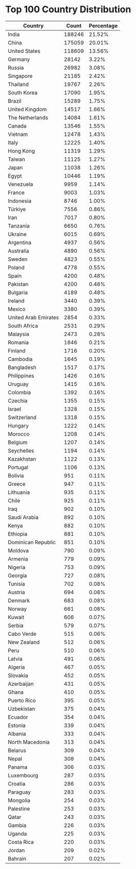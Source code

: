 # Top 100 Country Distribution
| Country | Count | Percentage |
|----|----|----|
| India | 188246 | 21.52% |
| China | 175059 | 20.01% |
| United States | 118609 | 13.56% |
| Germany | 28142 | 3.22% |
| Russia | 26982 | 3.08% |
| Singapore | 21185 | 2.42% |
| Thailand | 19767 | 2.26% |
| South Korea | 17090 | 1.95% |
| Brazil | 15289 | 1.75% |
| United Kingdom | 14517 | 1.66% |
| The Netherlands | 14084 | 1.61% |
| Canada | 13546 | 1.55% |
| Vietnam | 12478 | 1.43% |
| Italy | 12225 | 1.40% |
| Hong Kong | 11319 | 1.29% |
| Taiwan | 11125 | 1.27% |
| Japan | 11038 | 1.26% |
| Egypt | 10446 | 1.19% |
| Venezuela | 9959 | 1.14% |
| France | 9003 | 1.03% |
| Indonesia | 8746 | 1.00% |
| Türkiye | 7556 | 0.86% |
| Iran | 7017 | 0.80% |
| Tanzania | 6650 | 0.76% |
| Ukraine | 6015 | 0.69% |
| Argentina | 4937 | 0.56% |
| Australia | 4890 | 0.56% |
| Sweden | 4823 | 0.55% |
| Poland | 4778 | 0.55% |
| Spain | 4200 | 0.48% |
| Pakistan | 4200 | 0.48% |
| Bulgaria | 4189 | 0.48% |
| Ireland | 3440 | 0.39% |
| Mexico | 3380 | 0.39% |
| United Arab Emirates | 2854 | 0.33% |
| South Africa | 2531 | 0.29% |
| Malaysia | 2473 | 0.28% |
| Romania | 1846 | 0.21% |
| Finland | 1716 | 0.20% |
| Cambodia | 1645 | 0.19% |
| Bangladesh | 1517 | 0.17% |
| Philippines | 1426 | 0.16% |
| Uruguay | 1415 | 0.16% |
| Colombia | 1392 | 0.16% |
| Czechia | 1355 | 0.15% |
| Israel | 1328 | 0.15% |
| Switzerland | 1318 | 0.15% |
| Hungary | 1222 | 0.14% |
| Morocco | 1208 | 0.14% |
| Belgium | 1207 | 0.14% |
| Seychelles | 1194 | 0.14% |
| Kazakhstan | 1122 | 0.13% |
| Portugal | 1106 | 0.13% |
| Bolivia | 951 | 0.11% |
| Greece | 947 | 0.11% |
| Lithuania | 935 | 0.11% |
| Chile | 925 | 0.11% |
| Iraq | 902 | 0.10% |
| Saudi Arabia | 892 | 0.10% |
| Kenya | 882 | 0.10% |
| Ethiopia | 881 | 0.10% |
| Dominican Republic | 851 | 0.10% |
| Moldova | 790 | 0.09% |
| Armenia | 779 | 0.09% |
| Nigeria | 753 | 0.09% |
| Georgia | 727 | 0.08% |
| Tunisia | 702 | 0.08% |
| Austria | 694 | 0.08% |
| Denmark | 683 | 0.08% |
| Norway | 661 | 0.08% |
| Kuwait | 606 | 0.07% |
| Serbia | 579 | 0.07% |
| Cabo Verde | 515 | 0.06% |
| New Zealand | 512 | 0.06% |
| Peru | 510 | 0.06% |
| Latvia | 491 | 0.06% |
| Algeria | 467 | 0.05% |
| Slovakia | 452 | 0.05% |
| Azerbaijan | 431 | 0.05% |
| Ghana | 410 | 0.05% |
| Puerto Rico | 395 | 0.05% |
| Uzbekistan | 375 | 0.04% |
| Ecuador | 354 | 0.04% |
| Estonia | 339 | 0.04% |
| Albania | 333 | 0.04% |
| North Macedonia | 313 | 0.04% |
| Belarus | 309 | 0.04% |
| Nepal | 308 | 0.04% |
| Panama | 306 | 0.03% |
| Luxembourg | 287 | 0.03% |
| Croatia | 286 | 0.03% |
| Paraguay | 283 | 0.03% |
| Mongolia | 254 | 0.03% |
| Palestine | 253 | 0.03% |
| Qatar | 243 | 0.03% |
| Gambia | 226 | 0.03% |
| Uganda | 225 | 0.03% |
| Costa Rica | 220 | 0.03% |
| Jordan | 209 | 0.02% |
| Bahrain | 207 | 0.02% |
